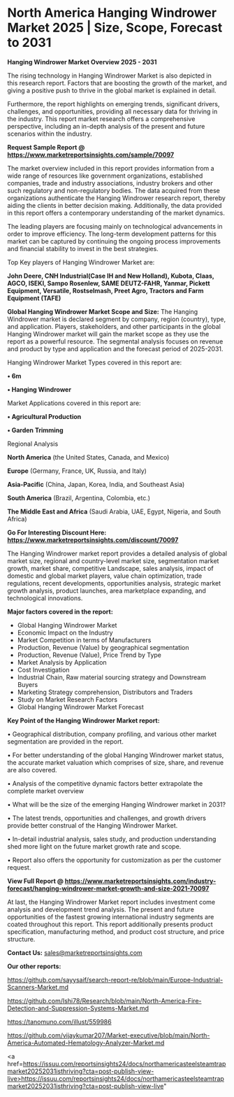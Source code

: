 # North America Hanging Windrower Market 2025 | Size, Scope, Forecast to 2031

<Strong> Hanging Windrower Market Overview 2025 - 2031</strong>

The rising technology in Hanging Windrower Market is also depicted in this research report. Factors that are boosting the growth of the market, and giving a positive push to thrive in the global market is explained in detail.

Furthermore, the report highlights on emerging trends, significant drivers, challenges, and opportunities, providing all necessary data for thriving in the industry. This report market research offers a comprehensive perspective, including an in-depth analysis of the present and future scenarios within the industry.

<strong>Request Sample Report @ <a href=https://www.marketreportsinsights.com/sample/70097>https://www.marketreportsinsights.com/sample/70097</a></strong>

The market overview included in this report provides information from a wide range of resources like government organizations, established companies, trade and industry associations, industry brokers and other such regulatory and non-regulatory bodies. The data acquired from these organizations authenticate the Hanging Windrower research report, thereby aiding the clients in better decision making. Additionally, the data provided in this report offers a contemporary understanding of the market dynamics.

The leading players are focusing mainly on technological advancements in order to improve efficiency. The long-term development patterns for this market can be captured by continuing the ongoing process improvements and financial stability to invest in the best strategies.

Top Key players of Hanging Windrower Market are:

<strong>John Deere, CNH Industrial(Case IH and New Holland), Kubota, Claas, AGCO, ISEKI, Sampo Rosenlew, SAME DEUTZ-FAHR, Yanmar, Pickett Equipment, Versatile, Rostselmash, Preet Agro, Tractors and Farm Equipment (TAFE)</strong>

<strong><b>Global Hanging Windrower Market Scope and Size:</b></strong>
The Hanging Windrower market is declared segment by company, region (country), type, and application. Players, stakeholders, and other participants in the global Hanging Windrower market will gain the market scope as they use the report as a powerful resource. The segmental analysis focuses on revenue and product by type and application and the forecast period of 2025-2031.

Hanging Windrower Market Types covered in this report are:

<strong>• 6m

• Hanging Windrower</strong>

Market Applications covered in this report are:

<strong>• Agricultural Production

• Garden Trimming</strong> 

Regional Analysis

<strong>North America</strong> (the United States, Canada, and Mexico)

<strong>Europe</strong> (Germany, France, UK, Russia, and Italy)

<strong>Asia-Pacific</strong> (China, Japan, Korea, India, and Southeast Asia)

<strong>South America</strong> (Brazil, Argentina, Colombia, etc.)

<strong>The Middle East and Africa</strong> (Saudi Arabia, UAE, Egypt, Nigeria, and South Africa)

<strong>Go For Interesting Discount Here: <a href=https://www.marketreportsinsights.com/discount/70097>https://www.marketreportsinsights.com/discount/70097</a></strong>

The Hanging Windrower market report provides a detailed analysis of global market size, regional and country-level market size, segmentation market growth, market share, competitive Landscape, sales analysis, impact of domestic and global market players, value chain optimization, trade regulations, recent developments, opportunities analysis, strategic market growth analysis, product launches, area marketplace expanding, and technological innovations.

<strong><b>Major factors covered in the report:</b></strong>
<ul>
  <li>Global Hanging Windrower Market </li>
  <li>Economic Impact on the Industry</li>
  <li>Market Competition in terms of Manufacturers</li>
  <li>Production, Revenue (Value) by geographical segmentation</li>
  <li>Production, Revenue (Value), Price Trend by Type</li>
  <li>Market Analysis by Application</li>
  <li>Cost Investigation</li>
  <li>Industrial Chain, Raw material sourcing strategy and Downstream Buyers</li>
  <li>Marketing Strategy comprehension, Distributors and Traders</li>
  <li>Study on Market Research Factors</li>
  <li>Global Hanging Windrower Market Forecast</li>
</ul>

<strong><b>Key Point of the Hanging Windrower Market report:</b></strong>

• Geographical distribution, company profiling, and various other market segmentation are provided in the report.

• For better understanding of the global Hanging Windrower market status, the accurate market valuation which comprises of size, share, and revenue are also covered.

• Analysis of the competitive dynamic factors better extrapolate the complete market overview

• What will be the size of the emerging Hanging Windrower market in 2031?

• The latest trends, opportunities and challenges, and growth drivers provide better construal of the Hanging Windrower Market.

• In-detail industrial analysis, sales study, and production understanding shed more light on the future market growth rate and scope.

• Report also offers the opportunity for customization as per the customer request.

<strong><b>View Full Report @ <a href=https://www.marketreportsinsights.com/industry-forecast/hanging-windrower-market-growth-and-size-2021-70097>https://www.marketreportsinsights.com/industry-forecast/hanging-windrower-market-growth-and-size-2021-70097</a></b></strong>


At last, the Hanging Windrower Market report includes investment come analysis and development trend analysis. The present and future opportunities of the fastest growing international industry segments are coated throughout this report. This report additionally presents product specification, manufacturing method, and product cost structure, and price structure.

<strong>Contact Us:</strong>
sales@marketreportsinsights.com

<strong>Our other reports:</strong>

<a href=https://github.com/sayysaif/search-report-re/blob/main/Europe-Industrial-Scanners-Market.md>https://github.com/sayysaif/search-report-re/blob/main/Europe-Industrial-Scanners-Market.md</a>

<a href=https://github.com/Ishi78/Research/blob/main/North-America-Fire-Detection-and-Suppression-Systems-Market.md>https://github.com/Ishi78/Research/blob/main/North-America-Fire-Detection-and-Suppression-Systems-Market.md</a>

<a href=https://tanomuno.com/illust/559986>https://tanomuno.com/illust/559986</a>

<a href=https://github.com/vijaykumar207/Market-executive/blob/main/North-America-Automated-Hematology-Analyzer-Market.md>https://github.com/vijaykumar207/Market-executive/blob/main/North-America-Automated-Hematology-Analyzer-Market.md</a>

<a href=https://issuu.com/reportsinsights24/docs/northamericasteelsteamtrapmarket20252031isthriving?cta=post-publish-view-live>https://issuu.com/reportsinsights24/docs/northamericasteelsteamtrapmarket20252031isthriving?cta=post-publish-view-live</a>"
